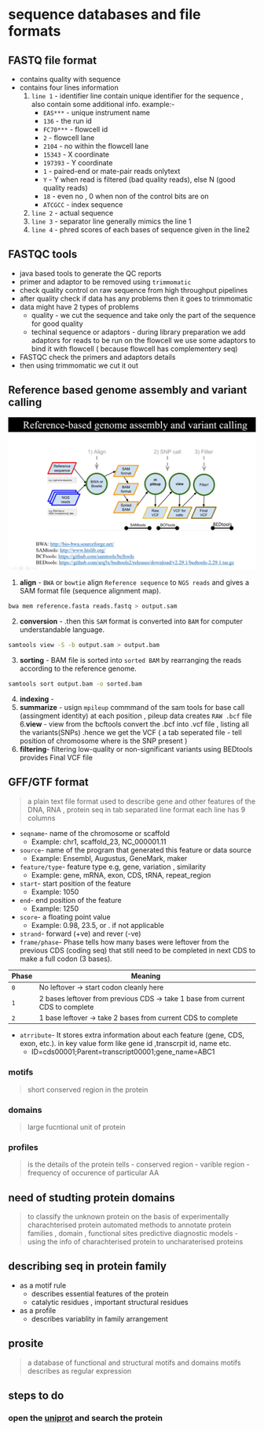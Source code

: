 # sequence databases and file formats
## FASTQ file format
- contains quality with sequence
- contains four lines information
  1. `line 1` - identifier line contain unique identifier for the sequence , also contain some additional info.
       example:-
      * `EAS***` - unique instrument name
      * `136` - the run id
      * `FC70***` - flowcell id
      * `2` - flowcell lane
      * `2104` - no within the flowcell lane
      * `15343` - X coordinate
      * `197393` - Y coordinate
      * `1` - paired-end or mate-pair reads onlytext
      * `Y` - Y when read is filtered (bad quality reads), else N (good quality reads)
      * `18` - even no , 0 when non of the control bits are on
      * `ATCGCC` - index sequence
  2. `line 2` - actual sequence
  3. `line 3` - separator line generally mimics the line 1
  4. `line 4` - phred scores of each bases of sequence given in the line2

## FASTQC tools
- java based tools to generate the QC reports
- primer and adaptor to be removed using `trimmomatic`
- check quality control on raw sequence from high throughput pipelines
- after quality check if data has any problems then it goes to trimmomatic
- data might have 2 types of problems
  *  quality - we cut the sequence and take only the  part of the sequence for good quality
  *  techinal sequence or adaptors - during library preparation we add adaptors for reads to be run on the flowcell we use some adaptors to bind it with flowcell ( because flowcell has complementery seq)
- FASTQC check the primers and adaptors details
- then using trimmomatic we cut it out

## Reference based genome assembly and variant calling
![Screenshot](flowchart.jpg)

1. **align** - `BWA` or `bowtie`  align `Reference sequence` to  `NGS reads` and gives a SAM format file (sequence alignment map).
```bash
bwa mem reference.fasta reads.fastq > output.sam
```
2. **conversion** -  .then this `SAM` format is converted into `BAM` for computer understandable language. 
```bash
samtools view -S -b output.sam > output.bam
```
3. **sorting** - BAM file is sorted into `sorted BAM` by rearranging the reads according to the reference genome.
```bash
samtools sort output.bam -o sorted.bam
```
4. **indexing** -
5. **summarize** - usign `mpileup` commmand of the sam tools for base call (assingment identity) at each position , pileup data creates `RAW .bcf` file 
6.**view** - view from the bcftools convert the .bcf into .vcf file , listing all the variants(SNPs) .hence we get the VCF ( a tab seperated file - tell position of chromosome where is the SNP present )
7. **filtering**- filtering low-quality or non-significant variants using BEDtools provides Final VCF file

## GFF/GTF format
> a plain text file format used to describe gene and other features of the DNA, RNA , protein seq in tab separated line format
> each line has 9 columns
  * `seqname`- name of the chromosome or scaffold
      * Example: chr1, scaffold_23, NC_000001.11
  * `source`- name of the program that generated this feature or data source
      * Example: Ensembl, Augustus, GeneMark, maker
  * `feature/type`- feature type e.g, gene, variation , similarity
      * Example: gene, mRNA, exon, CDS, tRNA, repeat_region
  * `start`- start position of the feature
      * Example: 1050
  * `end`- end position of the feature
      * Example: 1250
  * `score`- a floating point value
      * Example: 0.98, 23.5, or . if not applicable
  * `strand`- forward (+ve) and rever (-ve) 
  * `frame/phase`-  Phase tells how many bases were leftover from the previous CDS (coding seq) that still need to be completed in next CDS to make a full codon (3 bases).

| Phase | Meaning                                                                       |
| ----- | ----------------------------------------------------------------------------- |
| `0`   | No leftover → start codon cleanly here                                        |
| `1`   | 2 bases leftover from previous CDS → take 1 base from current CDS to complete |
| `2`   | 1 base leftover → take 2 bases from current CDS to complete                   |


  * `atrribute`- It stores extra information about each feature (gene, CDS, exon, etc.). in key value form like gene id ,transcrpit id, name etc.
      * ID=cds00001;Parent=transcript00001;gene_name=ABC1
### motifs
> short conserved region in the protein
### domains
> large fucntional unit of protein
### profiles
> is the details of the protein tells
              - conserved region
              - varible region
              - frequency of occurence of particular AA
  

## need of studting protein domains
> to classify the unknown protein on the basis of experimentally charachterised protein
> automated methods to annotate protein families , domain , functional sites
> predictive diagnostic models - using the info of charachterised protein to uncharaterised proteins

## describing seq in protein family 
* as a motif rule
  - describes essential features of the protein
  - catalytic residues , important structural residues
* as a profile
  - describes variablity in family arrangement
  
## prosite
> a database of functional and structural motifs and domains
> motifs describes as regular expression

## steps to do
### open the [uniprot](https://www.uniprot.org/) and search the protein
